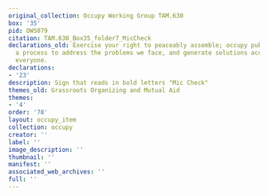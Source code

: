 ```yaml
---
original_collection: Occupy Working Group TAM.630
box: '35'
pid: OWS079
citation: TAM.630_Box35_folder7_MicCheck
declarations_old: Exercise your right to peaceably assemble; occupy public space;  create
  a process to address the problems we face, and generate solutions accessible to
  everyone.
declarations:
- '23'
description: Sign that reads in bold letters "Mic Check"
themes_old: Grassroots Organizing and Mutual Aid
themes:
- '4'
order: '78'
layout: occupy_item
collection: occupy
creator: ''
label: ''
image_description: ''
thumbnail: ''
manifest: ''
associated_web_archives: ''
full: ''
---
```

